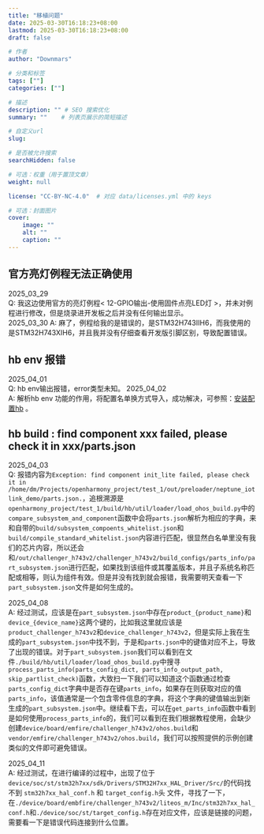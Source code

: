 ```yaml
---
title: "移植问题"
date: 2025-03-30T16:18:23+08:00
lastmod: 2025-03-30T16:18:23+08:00
draft: false

# 作者
author: "Downmars"

# 分类和标签
tags: [""]
categories: [""]

# 描述
description: "" # SEO 搜索优化
summary: ""    # 列表页展示的简短描述

# 自定义url
slug:

# 是否被允许搜索
searchHidden: false

# 可选：权重（用于置顶文章）
weight: null

license: "CC-BY-NC-4.0"  # 对应 data/licenses.yml 中的 keys

# 可选：封面图片
cover:
    image: ""
    alt: ""
    caption: ""
---
```


## 官方亮灯例程无法正确使用  
2025_03_29  
Q: 我这边使用官方的亮灯例程< 12-GPIO输出-使用固件点亮LED灯 >，并未对例程进行修改，但是烧录进开发板之后并没有任何输出显示。  
2025_03_30
A: 麻了，例程给我的是错误的，是STM32H743IIH6，而我使用的是STM32H743XIH6，并且我并没有仔细查看开发版引脚区别，导致配置错误。

## hb env 报错  
2025_04_01  
Q: hb env输出报错，error类型未知。
2025_04_02  
A: 解析hb env 功能的作用，将配置名单换方式导入，成功解决，可参照：[安装配置hb](../2025_03_27-openharmony_source/#安装配置hb) 。

## hb build : find component xxx failed, please check it in xxx/parts.json
2025_04_03  
Q: 报错内容为`Exception: find component init_lite failed, please check it in /home/dm/Projects/openharmony_project/test_1/out/preloader/neptune_iotlink_demo/parts.json.`，追根溯源是`openharmony_project/test_1/build/hb/util/loader/load_ohos_build.py`中的`compare_subsystem_and_component`函数中会将`parts.json`解析为相应的字典，来和自带的`build/subsystem_compoents_whitelist.json`和`build/compile_standard_whitelist.json`内容进行匹配，很显然白名单里没有我们的芯片内容，所以还会和`/out/challenger_h743v2/challenger_h743v2/build_configs/parts_info/part_subsystem.json`进行匹配，如果找到该组件或其覆盖版本，并且子系统名称匹配或相等，则认为组件有效。但是并没有找到就会报错，我需要明天查看一下`part_subsystem.json`文件是如何生成的。

2025_04_08  
A: 经过测试，应该是在`part_subsystem.json`中存在`product_{product_name}`和`device_{device_name}`这两个键的，比如我这里就应该是`product_challenger_h743v2`和`device_challenger_h743v2`，但是实际上我在生成的`part_subsystem.json`中找不到，于是和`parts.json`中的键值对应不上，导致了出现的错误。对于`part_subsystem.json`我们可以看到在文件`./build/hb/util/loader/load_ohos_build.py`中搜寻`process_parts_info(parts_config_dict, parts_info_output_path, skip_partlist_check)`函数，大致扫一下我们可以知道这个函数通过检查`parts_config_dict`字典中是否存在键`parts_info`，如果存在则获取对应的值`parts_info`，该值通常是一个包含零件信息的字典，将这个字典的键值输出到新生成的`part_subsystem.json`中。继续看下去，可以在`get_parts_info`函数中看到是如何使用`process_parts_info`的，我们可以看到在我们根据教程使用，会缺少创建`device/board/emfire/challenger_h743v2/ohos.build`和`vendor/emfire/challenger_h743v2/ohos.build`，我们可以按照提供的示例创建类似的文件即可避免错误。  

2025_04_11  
A: 经过测试，在进行编译的过程中，出现了位于`device/soc/st/stm32h7xx/sdk/Drivers/STM32H7xx_HAL_Driver/Src/`的代码找不到 `stm32h7xx_hal_conf.h` 和 `target_config.h`头 文件，寻找了一下，在`./device/board/embfire/challenger_h743v2/liteos_m/Inc/stm32h7xx_hal_conf.h`和`./device/soc/st/target_config.h`存在对应文件，应该是链接的问题，需要看一下是错误代码连接到什么位置。
